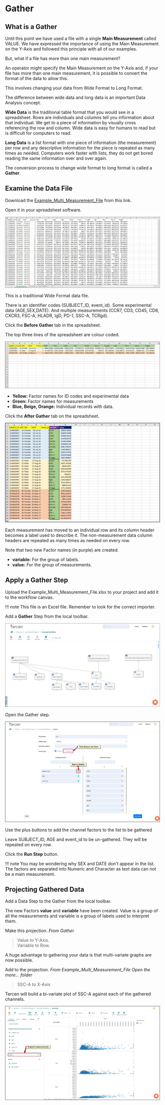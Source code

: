 # Gather

## What is a Gather

Until this point we have used a file with a single **Main Measurement** called VALUE. We have expressed the importance of using the Main Measurement on the Y-Axis and followed this principle with all of our examples.

But, what if a file has more than one main measurement?

An operator might specify the Main Measurement on the Y-Axis and, if your file has more than one main measurement, it is possible to convert the format of the data to allow this.

This involves changing your data from Wide Format to Long Format.

The difference between wide data and long data is an important Data Analysis concept.

**Wide Data** is the traditional table format that you would see in a spreadsheet. Rows are individuals and columns tell you information about that individual. We get to a piece of information by visually cross referencing the row and column. Wide data is easy for humans to read but is difficult for computers to read.

**Long Data** is a list format with one piece of information (the measurement) per row and any descriptive information for the piece is repeated as many times as needed. Computers work faster with lists, they do not get bored reading the same information over and over again.

The conversion process to change wide format to long format is called a **Gather**.

## Examine the Data File

Download the [Example_Multi_Measurement_File](sample_files/Example_Multi_Measurement_File.xlsx) from this link.

Open it in your spreadsheet software.

![Screenshot](img/starter_guide_Gather_1.jpg)

This is a traditional Wide Format data file.

There is an identifier codes (SUBJECT_ID, event_id).
Some experimental data (AGE,SEX,DATE).
And multiple measurements (CCR7, CD3, CD45, CD8, CXCR3, FSC-A, HLADR, IgD, PD-1, SSC-A, TCRgd).

Click the **Before Gather** tab in the spreadsheet.

The top three lines of the spreadsheet are colour coded.

![Screenshot](img/starter_guide_Gather_2.jpg)

- **Yellow:** Factor names for ID codes and experimental data
- **Green:** Factor names for measurements
- **Blue, Beige, Orange:** Individual records with data.

Click the **After Gather** tab on the spreadsheet.

![Screenshot](img/starter_guide_Gather_3.jpg)

Each measurement has moved to an individual row and its column header becomes a label used to describe it.
The non-measurement data column headers are repeated as many times as needed on every row.

Note that two new Factor names (in purple) are created.

- **variable:** For the group of labels.
- **value:** For the group of measurements.

## Apply a Gather Step

Upload the Example_Multi_Measurement_File.xlsx to your project and add it to the workflow canvas.

!!! note
    This file is an Excel file. Remember to look for the correct importer.

Add a **Gather** Step from the local toolbar.

![Screenshot](img/starter_guide_Gather_4.jpg)

Open the Gather step.

![Screenshot](img/starter_guide_Gather_5.jpg)

Use the plus buttons to add the channel factors to the list to be gathered

Leave SUBJECT_ID, AGE and event_id to be un-gathered. They will be repeated on every row.

Click the **Run Step** button.

!!! note
    You may be wondering why SEX and DATE don't appear in the list. The factors are separated into Numeric and Character as text data can not be a main measurement.

## Projecting Gathered Data

Add a Data Step to the Gather from the local toolbar.

The new Factors **value** and **variable**  have been created. Value is a group of all the measurements and variable is a group of labels used to interpret them.

Make this projection.
_From Gather_
> Value to Y-Axis.  
> Variable to Row.  

A huge advantage to gathering your data is that multi-variate graphs are now possible.

Add to the projection.
_From Example_Multi_Measurement_File_
_Open the more... folder_
> SSC-A to X-Axis

Tercen will build a bi-variate plot of SSC-A against each of the gathered channels.

![Screenshot](img/starter_guide_Gather_6.jpg)
